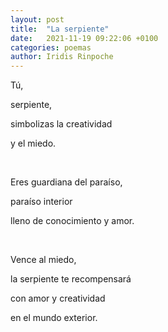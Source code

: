```yaml
---
layout: post
title:  "La serpiente"
date:   2021-11-19 09:22:06 +0100
categories: poemas
author: Iridis Rinpoche
---
```



Tú, 

serpiente,

simbolizas la creatividad 

y el miedo.

<br>

Eres guardiana del paraíso,

paraíso interior 

lleno de conocimiento y amor.

<br>

Vence al miedo, 

la serpiente te recompensará 

con amor y creatividad

en el mundo exterior.